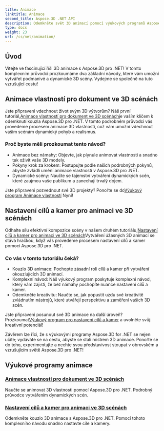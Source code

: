 ```yaml
---
title: Animace
linktitle: Animace
second_title: Aspose.3D .NET API
description: Odemkněte svět 3D animací pomocí výukových programů Aspose.3D for .NET. Naučte se animovat vlastnosti a bez námahy nastavovat cíle a kamery pro dynamické scény.
type: docs
weight: 23
url: /cs/net/animation/
---
```

## Úvod

Vítejte ve fascinující říši 3D animace s Aspose.3D pro .NET! V tomto komplexním průvodci prozkoumáme dva základní návody, které vám umožní vytvářet podmanivé a dynamické 3D scény. Vydejme se společně na tuto vzrušující cestu!

## Animace vlastností pro dokument ve 3D scénách
 Jste připraveni vdechnout život svým 3D výtvorům? Náš první tutoriál,[Animace vlastností pro dokument ve 3D scénách](./property-to-document/)je vaším klíčem k odemknutí kouzla Aspose.3D pro .NET. V tomto podrobném průvodci vás provedeme procesem animace 3D vlastností, což vám umožní vdechnout vašim scénám dynamický pohyb a realismus.

### Proč byste měli prozkoumat tento návod?
- Animace bez námahy: Objevte, jak plynule animovat vlastnosti a snadno tak oživit vaše 3D modely.
- Pokyny krok za krokem: Postupujte podle našich podrobných pokynů, abyste zvládli umění animace vlastností v Aspose.3D pro .NET.
- Dynamické scény: Naučte se tajemství vytváření dynamických scén, které zaujmou vaše publikum a zanechají trvalý dojem.

 Jste připraveni pozvednout své 3D projekty? Ponořte se do[Výukový program Animace vlastností](./property-to-document/) Nyní!

## Nastavení cílů a kamer pro animaci ve 3D scénách
 Odhalte sílu efektivní kompozice scény v našem druhém tutoriálu,[Nastavení cílů a kamer pro animaci ve 3D scénách](./setup-target-camera/)Vytváření úžasných 3D animací se stává hračkou, když vás provedeme procesem nastavení cílů a kamer pomocí Aspose.3D pro .NET.

### Co vás v tomto tutoriálu čeká?
- Kouzlo 3D animace: Pochopte zásadní roli cílů a kamer při vytváření okouzlujících 3D animací.
- Komplexní návod: Náš výukový program poskytuje komplexní návod, který vám zajistí, že bez námahy pochopíte nuance nastavení cílů a kamer.
- Odemkněte kreativitu: Naučte se, jak popustit uzdu své kreativitě zvládnutím nástrojů, které utvářejí perspektivu a zaměření vašich 3D scén.

 Jste připraveni posunout své 3D animace na další úroveň? Prozkoumat[Výukový program pro nastavení cílů a kamer](./setup-target-camera/) a uvolněte svůj kreativní potenciál!

Závěrem lze říci, že s výukovými programy Aspose.3D for .NET se nejen učíte; vydáváte se na cestu, abyste se stali mistrem 3D animace. Ponořte se do toho, experimentujte a nechte svou představivost stoupat v obrovském a vzrušujícím světě Aspose.3D pro .NET!
## Výukové programy animace
### [Animace vlastností pro dokument ve 3D scénách](./property-to-document/)
Naučte se animovat 3D vlastnosti pomocí Aspose.3D pro .NET. Podrobný průvodce vytvářením dynamických scén.
### [Nastavení cílů a kamer pro animaci ve 3D scénách](./setup-target-camera/)
Odemkněte kouzlo 3D animace s Aspose.3D pro .NET. Pomocí tohoto komplexního návodu snadno nastavte cíle a kamery.